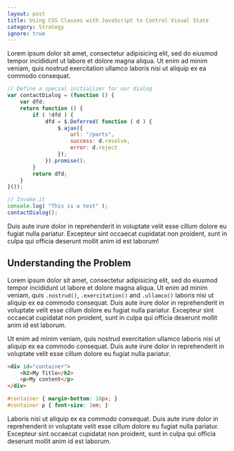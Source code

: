 ```yaml
---
layout: post
title: Using CSS Classes with JavaScript to Control Visual State
category: Strategy
ignore: true
---
```


Lorem ipsum dolor sit amet, consectetur adipisicing elit, sed do eiusmod tempor incididunt ut labore et dolore magna aliqua. Ut enim ad minim veniam, quis nostrud exercitation ullamco laboris nisi ut aliquip ex ea commodo consequat.


```javascript
// Define a special initializer for our dialog
var contactDialog = (function () {
	var dfd;
	return function () {
		if ( !dfd ) {
			dfd = $.Deferred( function ( d ) {
				$.ajax({
					url: "/parts",
					success: d.resolve,
					error: d.reject
				});
			}).promise();
		}
		return dfd;
	}
}());

// Invoke it
console.log( "This is a test" );
contactDialog();
```

Duis aute irure dolor in reprehenderit in voluptate velit esse cillum dolore eu fugiat nulla pariatur. Excepteur sint occaecat cupidatat non proident, sunt in culpa qui officia deserunt mollit anim id est laborum! 

## Understanding the Problem

Lorem ipsum dolor sit amet, consectetur adipisicing elit, sed do eiusmod tempor incididunt ut labore et dolore magna aliqua. Ut enim ad minim veniam, quis `.nostrud()`, `.exercitation()` and `.ullamco()` laboris nisi ut aliquip ex ea commodo consequat. Duis aute irure dolor in reprehenderit in voluptate velit esse cillum dolore eu fugiat nulla pariatur. Excepteur sint occaecat cupidatat non proident, sunt in culpa qui officia deserunt mollit anim id est laborum.

Ut enim ad minim veniam, quis nostrud exercitation ullamco laboris nisi ut aliquip ex ea commodo consequat. Duis aute irure dolor in reprehenderit in voluptate velit esse cillum dolore eu fugiat nulla pariatur. 

```html
<div id="container">
	<h2>My Title</h2>
	<p>My content</p>
</div>
```


```css
#container { margin-bottom: 10px; }
#container p { font-size: 1em; }
```

Laboris nisi ut aliquip ex ea commodo consequat. Duis aute irure dolor in reprehenderit in voluptate velit esse cillum dolore eu fugiat nulla pariatur. Excepteur sint occaecat cupidatat non proident, sunt in culpa qui officia deserunt mollit anim id est laborum.
